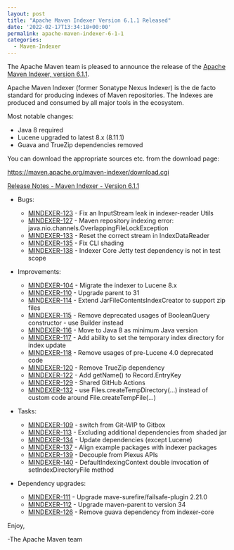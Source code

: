 ```yaml
---
layout: post
title: "Apache Maven Indexer Version 6.1.1 Released"
date: '2022-02-17T13:34:18+00:00'
permalink: apache-maven-indexer-6-1-1
categories:
  - Maven-Indexer
---
```

The Apache Maven team is pleased to announce the release of the
[Apache Maven Indexer, version 6.1.1](https://maven.apache.org/maven-indexer/).

Apache Maven Indexer (former Sonatype Nexus Indexer) is the de facto standard for producing indexes
of Maven repositories. The Indexes are produced and consumed by all major tools in the ecosystem.

Most notable changes:

* Java 8 required
* Lucene upgraded to latest 8.x (8.11.1)
* Guava and TrueZip dependencies removed

You can download the appropriate sources etc. from the download page:

https://maven.apache.org/maven-indexer/download.cgi


<!-- more -->

[Release Notes - Maven Indexer - Version 6.1.1](https://issues.apache.org/jira/secure/ReleaseNote.jspa?version=12351333&styleName=Text&projectId=12317523)

* Bugs:

    * [MINDEXER-123](https://issues.apache.org/jira/browse/MINDEXER-123) - Fix an InputStream leak in indexer-reader Utils
    * [MINDEXER-127](https://issues.apache.org/jira/browse/MINDEXER-127) - Maven repository indexing error: java.nio.channels.OverlappingFileLockException
    * [MINDEXER-133](https://issues.apache.org/jira/browse/MINDEXER-133) - Reset the correct stream in IndexDataReader
    * [MINDEXER-135](https://issues.apache.org/jira/browse/MINDEXER-135) - Fix CLI shading
    * [MINDEXER-138](https://issues.apache.org/jira/browse/MINDEXER-138) - Indexer Core Jetty test dependency is not in test scope

* Improvements:

    * [MINDEXER-104](https://issues.apache.org/jira/browse/MINDEXER-104) - Migrate the indexer to Lucene 8.x
    * [MINDEXER-110](https://issues.apache.org/jira/browse/MINDEXER-110) - Upgrade parent to 31
    * [MINDEXER-114](https://issues.apache.org/jira/browse/MINDEXER-114) - Extend JarFileContentsIndexCreator to support zip files
    * [MINDEXER-115](https://issues.apache.org/jira/browse/MINDEXER-115) - Remove deprecated usages of BooleanQuery constructor - use Builder instead
    * [MINDEXER-116](https://issues.apache.org/jira/browse/MINDEXER-116) - Move to Java 8 as minimum Java version
    * [MINDEXER-117](https://issues.apache.org/jira/browse/MINDEXER-117) - Add ability to set the temporary index directory for index update
    * [MINDEXER-118](https://issues.apache.org/jira/browse/MINDEXER-118) - Remove usages of pre-Lucene 4.0 deprecated code
    * [MINDEXER-120](https://issues.apache.org/jira/browse/MINDEXER-120) - Remove TrueZip dependency
    * [MINDEXER-122](https://issues.apache.org/jira/browse/MINDEXER-122) - Add getName() to Record.EntryKey
    * [MINDEXER-129](https://issues.apache.org/jira/browse/MINDEXER-129) - Shared GitHub Actions
    * [MINDEXER-132](https://issues.apache.org/jira/browse/MINDEXER-132) - use Files.createTempDirectory(...) instead of custom code around File.createTempFile(...)

* Tasks:

    * [MINDEXER-109](https://issues.apache.org/jira/browse/MINDEXER-109) - switch from Git-WIP to Gitbox
    * [MINDEXER-113](https://issues.apache.org/jira/browse/MINDEXER-113) - Excluding additional dependencies from shaded jar
    * [MINDEXER-134](https://issues.apache.org/jira/browse/MINDEXER-134) - Update dependencies (except Lucene)
    * [MINDEXER-137](https://issues.apache.org/jira/browse/MINDEXER-137) - Align example packages with indexer packages
    * [MINDEXER-139](https://issues.apache.org/jira/browse/MINDEXER-139) - Decouple from Plexus APIs
    * [MINDEXER-140](https://issues.apache.org/jira/browse/MINDEXER-140) - DefaultIndexingContext double invocation of setIndexDirectoryFile method

* Dependency upgrades:

    * [MINDEXER-111](https://issues.apache.org/jira/browse/MINDEXER-111) - Upgrade mave-surefire/failsafe-plugin 2.21.0
    * [MINDEXER-112](https://issues.apache.org/jira/browse/MINDEXER-112) - Upgrade maven-parent to version 34
    * [MINDEXER-126](https://issues.apache.org/jira/browse/MINDEXER-126) - Remove guava dependency from indexer-core

Enjoy,

-The Apache Maven team
